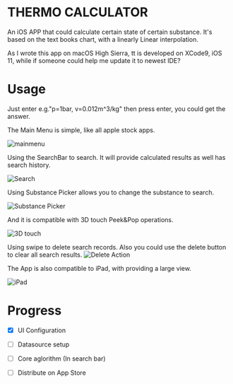 #  THERMO CALCULATOR
An iOS APP that could calculate certain state of certain substance.
It's based on the text books chart, with a linearly Linear interpolation.

As I wrote this app on macOS High Sierra, tt is developed on XCode9, iOS 11, while if someone could help me update it to newest IDE?
# Usage
Just enter e.g."p=1bar, v=0.012m^3/kg" then press enter, you could get the answer.

The Main Menu is simple, like all apple stock apps.

![mainmenu](/ThermoCalc/ScreenShots/main_screen.png)

Using the SearchBar to search. It will provide calculated results as well has search history.

![Search](/ThermoCalc/ScreenShots/Search.png)

Using Substance Picker allows you to change the substance to search.

![Substance Picker](/ThermoCalc/ScreenShots/Substance_Picker.png)

And it is compatible with 3D touch Peek&Pop operations.

![3D touch](/ThermoCalc/ScreenShots/3D_touch.png)

Using swipe to delete search records. Also you could use the delete button to clear all search results.
![Delete Action](/ThermoCalc/ScreenShots/DeleteAction.png)

The App is also compatible to iPad, with providing a large view.

![iPad](/ThermoCalc/ScreenShots/iPad.png)
# Progress
- [x] UI Configuration

- [ ] Datasource setup

- [ ] Core aglorithm (In search bar)

- [ ] Distribute on App Store
